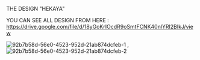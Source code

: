 THE DESIGN "HEKAYA"

YOU CAN SEE ALL DESIGN FROM HERE : https://drive.google.com/file/d/18yGoKrIOcdR9oSmtFCNK40nlYRl2BIkJ/view

![92b7b58d-56e0-4523-952d-21ab874dcfeb-1](https://github.com/user-attachments/assets/5b287281-4446-4bca-be4f-ea0008006f75) , ![92b7b58d-56e0-4523-952d-21ab874dcfeb-2](https://github.com/user-attachments/assets/00c2fabe-44f3-4dbd-be86-eb66195fa34c)
